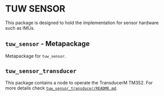 # TUW SENSOR
This package is designed to hold the implementation for sensor hardware such as IMUs.

## `tuw_sensor` - Metapackage
Metapackage for `tuw_sensor`.

## `tuw_sensor_transducer`
This package contains a node to operate the TransducerM TM352.
For more details check [`tuw_sensor_transducer/README.md`](./tuw_sensor_transducer/README.md).
